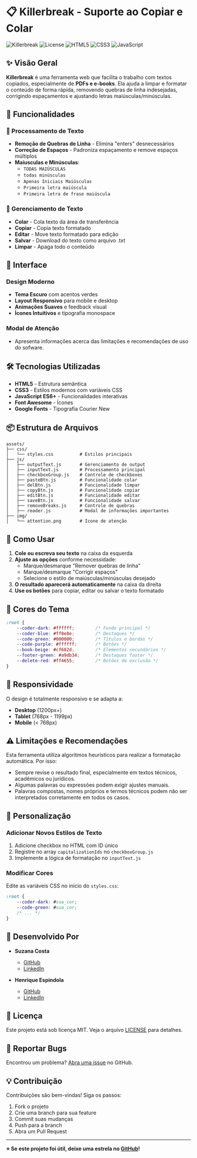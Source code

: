 # 📋 Killerbreak - Suporte ao Copiar e Colar

![Killerbreak](https://img.shields.io/badge/Version-1.0.0-green.svg)
![License](https://img.shields.io/badge/License-MIT-blue.svg)
![HTML5](https://img.shields.io/badge/HTML5-E34F26?logo=html5&logoColor=white)
![CSS3](https://img.shields.io/badge/CSS3-1572B6?logo=css3&logoColor=white)
![JavaScript](https://img.shields.io/badge/JavaScript-F7DF1E?logo=javascript&logoColor=black)

## ✨ Visão Geral

**Killerbreak** é uma ferramenta web que facilita o trabalho com textos copiados, especialmente de **PDFs e e-books**.
Ela ajuda a limpar e formatar o conteúdo de forma rápida, removendo quebras de linha indesejadas, corrigindo espaçamentos e ajustando letras maiúsculas/minúsculas.

## 🚀 Funcionalidades

### 🔧 Processamento de Texto
- **Remoção de Quebras de Linha** - Elimina "enters" desnecessários
- **Correção de Espaços** - Padroniza espaçamento e remove espaços múltiplos
- **Maíusculas e Minúsculas**:
  - `TODAS MAIÚSCULAS`
  - `todas minúsculas`
  - `Apenas Iniciais Maiúsculas`
  - `Primeira letra maiúscula`
  - `Primeira letra de frase maiúscula`

### 💾 Gerenciamento de Texto
- **Colar** - Cola texto da área de transferência
- **Copiar** - Copia texto formatado
- **Editar** - Move texto formatado para edição
- **Salvar** - Download do texto como arquivo .txt
- **Limpar** - Apaga todo o conteúdo

## 🎨 Interface

### Design Moderno
- **Tema Escuro** com acentos verdes
- **Layout Responsivo** para mobile e desktop
- **Animações Suaves** e feedback visual
- **Ícones Intuitivos** e tipografia monospace

### Modal de Atenção
- Apresenta informações acerca das limitações e recomendações de uso do sofware.

## 🛠️ Tecnologias Utilizadas

- **HTML5** - Estrutura semântica
- **CSS3** - Estilos modernos com variáveis CSS
- **JavaScript ES6+** - Funcionalidades interativas
- **Font Awesome** - Ícones
- **Google Fonts** - Tipografia Courier New

## 📦 Estrutura de Arquivos

```
assets/
├── css/
│   └── styles.css          # Estilos principais
├── js/
│   ├── outputText.js       # Gerenciamento de output
│   ├── inputText.js        # Processamento principal
│   ├── checkboxGroup.js    # Controle de checkboxes
│   ├── pasteBtn.js         # Funcionalidade colar
│   ├── delBtn.js           # Funcionalidade limpar
│   ├── copyBtn.js          # Funcionalidade copiar
│   ├── editBtn.js          # Funcionalidade editar
│   ├── saveBtn.js          # Funcionalidade salvar
│   ├── removeBreaks.js     # Controle de quebras
│   ├── reader.js           # Modal de informações importantes
├── img/
│   └── attention.png       # Ícone de atenção
```

## 🎯 Como Usar

1. **Cole ou escreva seu texto** na caixa da esquerda
2. **Ajuste as opções** conforme necessidade:
   - Marque/desmarque "Remover quebras de linha"
   - Marque/desmarque "Corrigir espaços"  
   - Selecione o estilo de maiúsculas/minúsculas desejado
3. **O resultado aparecerá automaticamente** na caixa da direita
4. **Use os botões** para copiar, editar ou salvar o texto formatado

## 🌈 Cores do Tema

```css
:root {
    --coder-dark: #ffffff;        /* Fundo principal */
    --coder-blue: #ff8e8e;        /* Destaques */
    --code-green: #000000;        /* Títulos e bordas */
    --code-purple: #ffffff;       /* Botões */
    --book-beige: #cf682d;        /* Elementos secundários */
    --footer-green: #a9db34;      /* Destaques footer */
    --delete-red: #ff4655;        /* Botões de exclusão */
}
```

## 📱 Responsividade

O design é totalmente responsivo e se adapta a:
- **Desktop** (1200px+)
- **Tablet** (768px - 1199px)  
- **Mobile** (< 768px)

## ⚠️ Limitações e Recomendações

Esta ferramenta utiliza algoritmos heurísticos para realizar a formatação automática.
Por isso:
- Sempre revise o resultado final, especialmente em textos técnicos, acadêmicos ou jurídicos.
- Algumas palavras ou expressões podem exigir ajustes manuais.
- Palavras compostas, nomes próprios e termos técnicos podem não ser interpretados corretamente em todos os casos.

## 🔧 Personalização

### Adicionar Novos Estilos de Texto
1. Adicione checkbox no HTML com ID único
2. Registre no array `capitalizationIds` no `checkboxGroup.js`
3. Implemente a lógica de formatação no `inputText.js`

### Modificar Cores
Edite as variáveis CSS no início do `styles.css`:

```css
:root {
    --coder-dark: #sua_cor;
    --code-green: #sua_cor;
    /* ... */
}
```

## 👥 Desenvolvido Por

- **Suzana Costa** 
  - [GitHub](https://github.com/suzi19)
  - [LinkedIn](https://www.linkedin.com/in/suzana-costa-5465b4272/)

- **Henrique Espindola**
  - [GitHub](https://github.com/henrixpindola) 
  - [LinkedIn](https://www.linkedin.com/in/henrique-espindola-500409256)

## 📄 Licença

Este projeto está sob licença MIT. Veja o arquivo [LICENSE](LICENSE) para detalhes.

## 🐛 Reportar Bugs

Encontrou um problema? [Abra uma issue](https://github.com/henrixpindola/killerbreak/issues) no GitHub.

## 💡 Contribuição

Contribuições são bem-vindas! Siga os passos:
1. Fork o projeto
2. Crie uma branch para sua feature
3. Commit suas mudanças
4. Push para a branch
5. Abra um Pull Request

---

**⭐ Se este projeto foi útil, deixe uma estrela no [GitHub](https://github.com/henrixpindola/killerbreak)!**
